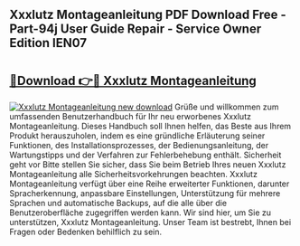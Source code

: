 ## Xxxlutz Montageanleitung PDF Download Free - Part-94j User Guide Repair - Service Owner Edition IEN07

# <h2><a href="http://df6iby.blite.top/?on=Xxxlutz+Montageanleitung">🔗Download 👉🔴 Xxxlutz Montageanleitung</a></h2>

[![Xxxlutz Montageanleitung new download](https://i.imgur.com/lujVjoI.png)](http://df6iby.blite.top/?on=Xxxlutz+Montageanleitung)
Grüße und willkommen zum umfassenden Benutzerhandbuch für Ihr neu erworbenes Xxxlutz Montageanleitung. Dieses Handbuch soll Ihnen helfen, das Beste aus Ihrem Produkt herauszuholen, indem es eine gründliche Erläuterung seiner Funktionen, des Installationsprozesses, der Bedienungsanleitung, der Wartungstipps und der Verfahren zur Fehlerbehebung enthält. Sicherheit geht vor Bitte stellen Sie sicher, dass Sie beim Betrieb Ihres neuen Xxxlutz Montageanleitung alle Sicherheitsvorkehrungen beachten. Xxxlutz Montageanleitung verfügt über eine Reihe erweiterter Funktionen, darunter Spracherkennung, anpassbare Einstellungen, Unterstützung für mehrere Sprachen und automatische Backups, auf die alle über die Benutzeroberfläche zugegriffen werden kann. Wir sind hier, um Sie zu unterstützen, Xxxlutz Montageanleitung. Unser Team ist bestrebt, Ihnen bei Fragen oder Bedenken behilflich zu sein.

